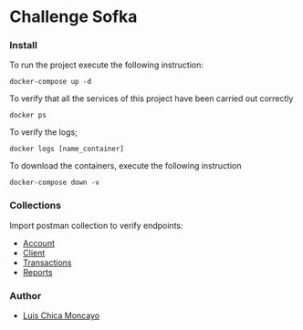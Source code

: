 # Challenge Sofka

### Install

To run the project execute the following instruction:

````
docker-compose up -d
````

To verify that all the services of this project have been carried out correctly
````
docker ps
````

To verify the logs;
````
docker logs [name_container]
````

To download the containers, execute the following instruction
````
docker-compose down -v
````


### Collections
Import postman collection to verify endpoints:
- [Account](collections/Account.postman_collection.json)
- [Client](collections/Client.postman_collection.json)
- [Transactions](collections/Transacctions.postman_collection.json)
- [Reports](collections/Reports.postman_collection.json)



### Author

- [Luis Chica Moncayo](https://github.com/LuisChica18)
